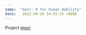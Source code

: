 ```yaml
---
name:  "movr: R for human mobility"
date:   2022-04-26 14:55:15 +0800
---
```


Project [movr](https://github.com/caesar0301/movr)
